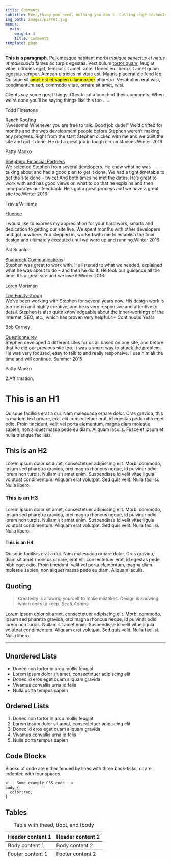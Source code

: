 ```yaml
---
title: Comments
subtitle: Everything you need, nothing you don't. Cutting edge technology used in the right dose. Linux, Apache, MySQL, PHP, Git,  - masters of that universe!
img_path: images/parrot.jpg
menus:
  main:
    weight: 4
    title: Comments
template: page
---
```


**This is a paragraph**. Pellentesque habitant morbi *tristique senectus et netus et malesuada* fames ac turpis egestas. Vestibulum [tortor quam](https://www.google.com), feugiat vitae, ultricies eget, tempor sit amet, ante. Donec eu libero sit amet quam egestas semper. Aenean ultricies mi vitae est. Mauris placerat eleifend leo. Quisque sit <mark>amet est et sapien ullamcorper</mark> pharetra. Vestibulum erat wisi, condimentum sed, commodo vitae, ornare sit amet, wisi.




<p><span class="excerpt">Clients say some great things. Check out a bunch of their comments.  When we’re done you’ll be saying things like this too …….</span></p>
<p><span id="more-840"></span></p>
<p class="stevie_headline_person">Todd Finestone</p>
<p><a href="http://www.ranchroofing.com/" class="stevie_headline">Ranch Roofing</a><br>
<span class="stevie_body"><span class="quote">“Awesome! Whenever you are free to talk. Good job dude!”</span> We’d drifted for months and the web development people before Stephen weren’t making any progress. Right from the start Stephen clicked with me and we built the site and got it done. He did a great job in tough circumstances.</span><span class="client_date">Winter 2016</span></p>
<p class="stevie_headline_person">Patty Manko</p>
<p><a href="http://www.ShepherdFinancialPartners.com/" class="stevie_headline">Shepherd Financial Partners</a><br>
<span class="stevie_body">We selected Stephen from several developers. He knew what he was talking about and had a good plan to get it done. We had a tight timetable to get the site done – twice! And both times he met the dates. He’s great to work with and has good views on what to do that he explains and then incorporates our feedback. He’s got a great process and we have a great site too.</span><span class="client_date">Winter 2016</span></p>
<p class="stevie_headline_person">Travis Williams</p>
<p><a href="https://www.fluence.science/" class="stevie_headline">Fluence</a></p>
<p><span class="stevie_body">I would like to express my appreciation for your hard work, smarts and dedication to getting our site live. We spent months with other developers and got nowhere. You stepped in, worked with me to establish the final design and ultimately executed until we were up and running.</span><span class="client_date">Winter 2016</span></p>
<p class="stevie_headline_person">Pat Scanlon</p>
<p><a href="http://www.shamrockcommunications.com/" class="stevie_headline">Shamrock Communications</a><br>
<span class="stevie_body">Stephen was great to work with. He listened to what we needed, explained what he was about to do – and then he did it. He took our guidance all the time. It’s a great site and we love it!</span><span class="client_date">Winter 2016</span></p>
<p class="stevie_headline_person">Loren Mortman</p>
<p><a href="http://theequitygroup.com/" class="stevie_headline">The Equity Group</a><br>
<span class="stevie_body">We’ve been working with Stephen for several years now. His design work is top-notch and highly creative, and he is very responsive and attentive to detail.  Stephen is also quite knowledgeable about the inner-workings of the Internet, SEO, etc., which has proven very helpful.</span><span class="client_date">4+ Continuous Years</span></p>
<p class="stevie_headline_person">Bob Carney</p>
<p><a href="http://www.questionnairey.com/" class="stevie_headline">Questionnairey</a><br>
<span class="stevie_body">Stephen developed 4 different sites for us all based on one site, and before that he did our previous site too. It was a smart way to attack the problem. He was very focused, easy to talk to and really responsive. I use him all the time and will continue.</span><span class="client_date"> Summer 2015</span></p>

<p class="stevie_headline_person">Patty Manko</p>
<p class="steviep"><span class="stevie_headline_number">2.</span><span class="stevie_headline">Affirmation</span><span class="stevie_headline_period">.</span></p>

# This is an H1

Quisque facilisis erat a dui. Nam malesuada ornare dolor. Cras gravida, this is marked text ornare, erat elit consectetuer erat, id egestas pede nibh eget odio. Proin tincidunt, velit vel porta elementum, magna diam molestie sapien, non aliquet massa pede eu diam. Aliquam iaculis. Fusce et ipsum et nulla tristique facilisis.

## This is an H2

Lorem ipsum dolor sit amet, consectetuer adipiscing elit. Morbi commodo, ipsum sed pharetra gravida, orci magna rhoncus neque, id pulvinar odio lorem non turpis. Nullam sit amet enim. Suspendisse id velit vitae ligula volutpat condimentum. Aliquam erat volutpat. Sed quis velit. Nulla facilisi. Nulla libero.

### This is an H3

Lorem ipsum dolor sit amet, consectetuer adipiscing elit. Morbi commodo, ipsum sed pharetra gravida, orci magna rhoncus neque, id pulvinar odio lorem non turpis. Nullam sit amet enim. Suspendisse id velit vitae ligula volutpat condimentum. Aliquam erat volutpat. Sed quis velit. Nulla facilisi. Nulla libero.

#### This is an H4

Quisque facilisis erat a dui. Nam malesuada ornare dolor. Cras gravida, diam sit amet rhoncus ornare, erat elit consectetuer erat, id egestas pede nibh eget odio. Proin tincidunt, velit vel porta elementum, magna diam molestie sapien, non aliquet massa pede eu diam. Aliquam iaculis.

## Quoting

>Creativity is allowing yourself to make mistakes. Design is knowing which ones to keep. <cite>Scott Adams</cite>

Lorem ipsum dolor sit amet, consectetuer adipiscing elit. Morbi commodo, ipsum sed pharetra gravida, orci magna rhoncus neque, id pulvinar odio lorem non turpis. Nullam sit amet enim. Suspendisse id velit vitae ligula volutpat condimentum. Aliquam erat volutpat. Sed quis velit. Nulla facilisi. Nulla libero.

<hr />

## Unordered Lists

+ Donec non tortor in arcu mollis feugiat
+ Lorem ipsum dolor sit amet, consectetuer adipiscing elit
+ Donec id eros eget quam aliquam gravida
+ Vivamus convallis urna id felis
+ Nulla porta tempus sapien

## Ordered Lists

1. Donec non tortor in arcu mollis feugiat
2. Lorem ipsum dolor sit amet, consectetuer adipiscing elit
3. Donec id eros eget quam aliquam gravida
4. Vivamus convallis urna id felis
5. Nulla porta tempus sapien

## Code Blocks

Blocks of code are either fenced by lines with three back-ticks, or are indented with four spaces.

```
<!-- Some example CSS code -->
body {
  color:red;
}
```

## Tables

<table>
    <caption>Table with thead, tfoot, and tbody</caption>
  <thead>
    <tr>
      <th>Header content 1</th>
      <th>Header content 2</th>
    </tr>
  </thead>
  <tbody>
    <tr>
      <td>Body content 1</td>
      <td>Body content 2</td>
    </tr>
  </tbody>
  <tfoot>
    <tr>
      <td>Footer content 1</td>
      <td>Footer content 2</td>
    </tr>
  </tfoot>
</table>
